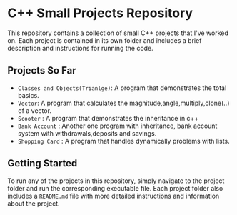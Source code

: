 # C++ Small Projects Repository

This repository contains a collection of small C++ projects that I've worked on. Each project is contained in its own folder and includes a brief description and instructions for running the code.

## Projects So Far

- `Classes and Objects(Trianlge)`: A program that demonstrates the total basics.
- `Vector`: A program that calculates the magnitude,angle,multiply,clone(..) of a vector.
- `Scooter` : A program that demonstrates the inheritance in c++
- `Bank Account` : Another one program with inheritance, bank account system with withdrawals,deposits and savings.
- `Shopping Card` : A program that handles dynamically problems with lists.

## Getting Started

To run any of the projects in this repository, simply navigate to the project folder and run the corresponding executable file. Each project folder also includes a `README.md` file with more detailed instructions and information about the project.

